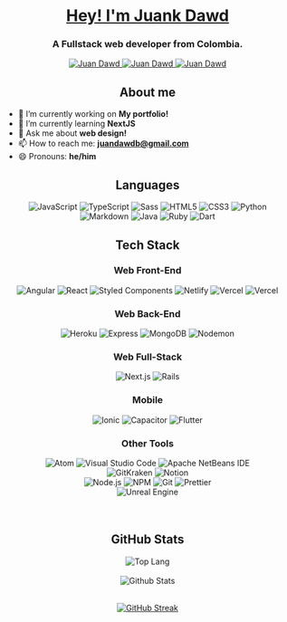 <div align="center">

<a href="https://juankdawd.github.io" target="blank">
  <h1> Hey! I'm Juank Dawd</h1>
</a>
<h3> A Fullstack web developer from Colombia. </h3>

<a href="https://github.com/juankdawd/" target="blank">
  <img src="https://img.shields.io/badge/github%20-%23161b22.svg?&style=for-the-badge&logo=github&logoColor=white" alt="Juan Dawd"/>
</a>

<a href="https://www.linkedin.com/in/juandawd/" target="blank">
  <img src="https://img.shields.io/badge/linkedin%20-%230077B5.svg?&style=for-the-badge&logo=linkedin&logoColor=white" alt="Juan Dawd"/>
</a>

<a href="https://juankdawd.github.io" target="blank">
  <img src="https://img.shields.io/badge/website%20-%237100d3.svg?&style=for-the-badge&logoColor=white" alt="Juan Dawd"/>
</a>
</div>

<div align="center">

## About me

</div>

- 🔭 I’m currently working on **My portfolio!**
- 🌱 I’m currently learning **NextJS**
- 💬 Ask me about **web design!**
- 📫 How to reach me: **juandawdb@gmail.com**
- 😄 Pronouns: **he/him**

<div align="center">

## Languages

  <img src="https://img.shields.io/badge/javascript%20-%23F7DF1E.svg?&style=for-the-badge&logo=javascript&logoColor=black" alt="JavaScript"/>
  <img src="https://img.shields.io/badge/TypeScript-3178C6.svg?style=for-the-badge&logo=TypeScript&logoColor=white" alt="TypeScript"/>
  <img src="https://img.shields.io/badge/sass%20-%23CC6699.svg?&style=for-the-badge&logo=sass&logoColor=white" alt="Sass"/>
  <img src="https://img.shields.io/badge/html5%20-%23E34F26.svg?&style=for-the-badge&logo=html5&logoColor=white" alt="HTML5"/>
  <img src="https://img.shields.io/badge/css3%20-%231572B6.svg?&style=for-the-badge&logo=css3&logoColor=white" alt="CSS3"/>
  <img src="https://img.shields.io/badge/python%20-%233776AB.svg?&style=for-the-badge&logo=python&logoColor=white" alt="Python"/>
  <img src="https://img.shields.io/badge/markdown%20-%23000000.svg?&style=for-the-badge&logo=markdown&logoColor=white" alt="Markdown"/>
  <img src="https://img.shields.io/badge/java%20-%23007396.svg?&style=for-the-badge&logo=java&logoColor=white" alt="Java"/>

  <img src="https://img.shields.io/badge/Ruby-CC342D.svg?style=for-the-badge&logo=Ruby&logoColor=white" alt="Ruby"/>
  <img src="https://img.shields.io/badge/Dart-0175C2.svg?style=for-the-badge&logo=Dart&logoColor=white" alt="Dart"/>

## Tech Stack

### Web Front-End

  <img src="https://img.shields.io/badge/AngularJS-E23237.svg?style=for-the-badge&logo=AngularJS&logoColor=white" alt="Angular"/>
  <img src="https://img.shields.io/badge/react%20-%2361DAFB.svg?&style=for-the-badge&logo=react&logoColor=black" alt="React"/>
  <img src="https://img.shields.io/badge/styled--components-DB7093?style=for-the-badge&logo=styled-components&logoColor=white" alt="Styled Components"/>
  <img src="https://img.shields.io/badge/netlify%20-%2300C7B7.svg?&style=for-the-badge&logo=netlify&logoColor=white" alt="Netlify"/>
  <img src="https://img.shields.io/badge/vercel%20-%23000000.svg?&style=for-the-badge&logo=vercel&logoColor=white" alt="Vercel"/>
  <img src="https://img.shields.io/badge/Vite-646CFF.svg?style=for-the-badge&logo=Vite&logoColor=white" alt="Vercel"/>

### Web Back-End

  <img src="https://img.shields.io/badge/heroku%20-%23430098.svg?&style=for-the-badge&logo=heroku&logoColor=white" alt="Heroku"/>
  <img src="https://img.shields.io/badge/express%20-%23000000.svg?&style=for-the-badge&logo=express&logoColor=white" alt="Express"/>
  <img src="https://img.shields.io/badge/mongodb%20-%2347A248.svg?&style=for-the-badge&logo=mongodb&logoColor=white" alt="MongoDB"/>
  <img src="https://img.shields.io/badge/nodemon%20-%2376D04B.svg?&style=for-the-badge&logo=nodemon&logoColor=white" alt="Nodemon"/>

### Web Full-Stack

  <img src="https://img.shields.io/badge/next.js%20-%23000000.svg?&style=for-the-badge&logo=next.js&logoColor=white" alt="Next.js"/>
  <img src="https://img.shields.io/badge/Ruby%20on%20Rails-D30001.svg?style=for-the-badge&logo=Ruby-on-Rails&logoColor=white" alt="Rails"/>

### Mobile

  <img src="https://img.shields.io/badge/ionic%20-%233880FF.svg?&style=for-the-badge&logo=ionic&logoColor=white" alt="Ionic"/>
  <img src="https://img.shields.io/badge/capacitor%20-%23119EFF.svg?&style=for-the-badge&logo=capacitor&logoColor=white" alt="Capacitor"/>
  <img src="https://img.shields.io/badge/Flutter-02569B.svg?style=for-the-badge&logo=Flutter&logoColor=white" alt="Flutter"/>

### Other Tools

  <img src="https://img.shields.io/badge/atom%20-%2366595C.svg?&style=for-the-badge&logo=atom&logoColor=white" alt="Atom"/>
  <img src="https://img.shields.io/badge/visual studio code%20-%23007ACC.svg?&style=for-the-badge&logo=visual-studio-code&logoColor=white" alt="Visual Studio Code"/>
  <img src="https://img.shields.io/badge/apache netbeans ide%20-%231B6AC6.svg?&style=for-the-badge&logo=apache-netbeans-ide&logoColor=white" alt="Apache NetBeans IDE"/>

  <br />

  <img src="https://img.shields.io/badge/gitkraken%20-%23179287.svg?&style=for-the-badge&logo=gitkraken&logoColor=white" alt="GitKraken"/>
  <img src="https://img.shields.io/badge/notion%20-%23000000.svg?&style=for-the-badge&logo=notion&logoColor=white" alt="Notion"/>

  <br />

  <img src="https://img.shields.io/badge/node.js%20-%23339933.svg?&style=for-the-badge&logo=node.js&logoColor=white" alt="Node.js"/>
  <img src="https://img.shields.io/badge/npm%20-%23CB3837.svg?&style=for-the-badge&logo=npm&logoColor=white" alt="NPM"/>
  <img src="https://img.shields.io/badge/git%20-%23F05032.svg?&style=for-the-badge&logo=git&logoColor=white" alt="Git"/>
  <img src="https://img.shields.io/badge/prettier%20-%23F7B93E.svg?&style=for-the-badge&logo=prettier&logoColor=black" alt="Prettier"/>

  <br/>

  <img src="https://img.shields.io/badge/unreal engine%20-%23313131.svg?&style=for-the-badge&logo=unreal-engine&logoColor=white" alt="Unreal Engine"/>

</div>

<br />
<br />

<div align="center">

## GitHub Stats

<img align='center' src="https://github-readme-stats.vercel.app/api/top-langs/?username=anuraghazra&count_private=true&show_icons=true&bg_color=85,000,FF0000&text_color=FFF&title_color=FFF&icon_color=FFF&border_color=000&layout=donut" alt="Top Lang">
<br />
<br />
<img align='center' src="https://github-readme-stats.vercel.app/api?username=juankdawd&count_private=true&show_icons=true&bg_color=850,000,FF0000&text_color=FFF&title_color=FFF&icon_color=FFF&border_color=000" alt="Github Stats"/>

<br />
<br />

<a href="https://git.io/streak-stats"><img src="https://github-readme-streak-stats.herokuapp.com?user=JuankDawd&theme=highcontrast&border_radius=5&card_width=500&background=85%2C000000%2CFF0000" alt="GitHub Streak" /></a>

</div>
